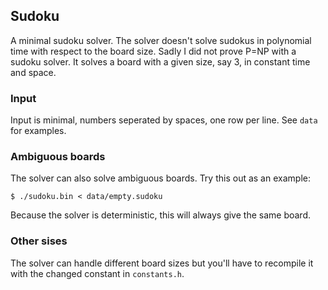 ## Sudoku
A minimal sudoku solver.
The solver doesn't solve sudokus in polynomial time with respect to the board size.
Sadly I did not prove P=NP with a sudoku solver.
It solves a board with a given size, say 3, in constant time and space.

### Input
Input is minimal, numbers seperated by spaces, one row per line.
See `data` for examples.

### Ambiguous boards
The solver can also solve ambiguous boards. Try this out as an example:
```
$ ./sudoku.bin < data/empty.sudoku
```
Because the solver is deterministic, this will always give the same board.

### Other sises
The solver can handle different board sizes but you'll have to recompile it with the changed constant in `constants.h`.
